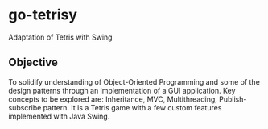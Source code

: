 # go-tetrisy
Adaptation of Tetris with Swing

## Objective
To solidify understanding of Object-Oriented Programming and some of the design patterns through an implementation of a GUI application. Key concepts to be explored are: Inheritance, MVC, Multithreading, Publish-subscribe pattern. It is a Tetris game with a few custom features implemented with Java Swing.
